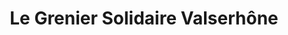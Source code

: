 ---
title: "Le Grenier Solidaire Valserhône"
url: /valserhone/le-grenier-solidaire-valserhone/
shop: Gebrauchtwaren
---